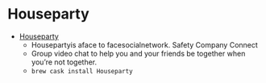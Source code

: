 # Houseparty
- [Houseparty](https://houseparty.com/)
  -  Housepartyis aface to facesocialnetwork. Safety Company Connect
  - Group video chat to help you and your friends be together when you’re not together.
  - `brew cask install Houseparty`
